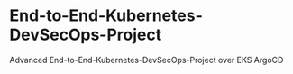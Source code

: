 # End-to-End-Kubernetes-DevSecOps-Project
Advanced End-to-End-Kubernetes-DevSecOps-Project over EKS ArgoCD
